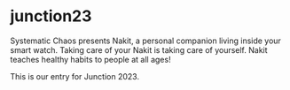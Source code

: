 # junction23

Systematic Chaos presents Nakit, a personal companion living inside your smart watch. Taking care of your Nakit is taking care of yourself. Nakit teaches healthy habits to people at all ages!

This is our entry for Junction 2023.
